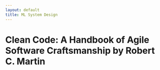 ```yaml
---
layout: default
title: ML System Design
---
```

<h1 class="page-title">Clean Code: A Handbook of Agile Software Craftsmanship by Robert C. Martin</h1>
<!-- ### Table of Content: -->
<!-- 1. [Writing Cls](#writing-cls) -->
<!-- 2. [Writing CL descriptions](#writing-cl-descriptions) -->
<!-- 3. [Handling reviewers comments](#handling-reviewers-comments) -->
